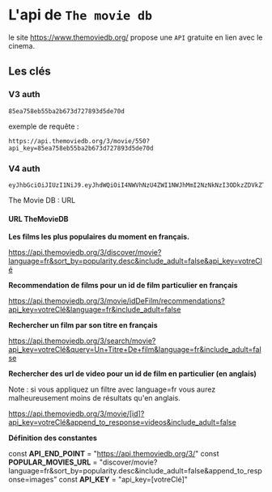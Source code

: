 # L'api de `The movie db`

le site https://www.themoviedb.org/  propose une `API` gratuite en lien avec le cinema.

## Les clés

### V3 auth

````
85ea758eb55ba2b673d727893d5de70d
````

exemple de requête :

````
https://api.themoviedb.org/3/movie/550?api_key=85ea758eb55ba2b673d727893d5de70d
````

### V4 auth

````
eyJhbGciOiJIUzI1NiJ9.eyJhdWQiOiI4NWVhNzU4ZWI1NWJhMmI2NzNkNzI3ODkzZDVkZTcwZCIsInN1YiI6IjVkOTYwMmU5ZWE0MjYzMDAyYTk1MDBmNSIsInNjb3BlcyI6WyJhcGlfcmVhZCJdLCJ2ZXJzaW9uIjoxfQ.Xzf7pgpGnoyuxGe9Qdaef2upbZFEu9sySnuNd0Ai15M
````

The Movie DB : URL

#### URL TheMovieDB

**Les films les plus populaires du moment en français.**

https://api.themoviedb.org/3/discover/movie?language=fr&sort_by=popularity.desc&include_adult=false&api_key=votreClé

**Recommendation de films pour un id de film particulier en français**

https://api.themoviedb.org/3/movie/idDeFilm/recommendations?api_key=votreClé&language=fr&include_adult=false

**Rechercher un film par son titre en français**

https://api.themoviedb.org/3/search/movie?api_key=votreClé&query=Un+Titre+De+film&language=fr&include_adult=false

**Rechercher des url de video pour un id de film en particulier (en anglais)**

Note : si vous appliquez un filtre avec language=fr vous aurez malheureusement moins de résultats qu'en anglais.

https://api.themoviedb.org/3/movie/[id]?api_key=votreClé&append_to_response=videos&include_adult=false

**Définition des constantes**

const **API_END_POINT** = "https://api.themoviedb.org/3/"
const **POPULAR_MOVIES_URL** = "discover/movie?language=fr&sort_by=popularity.desc&include_adult=false&append_to_response=images"
const **API_KEY** = "api_key=[votreClé]"